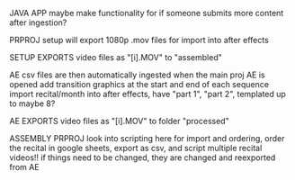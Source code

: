 JAVA APP
maybe make functionality for if someone submits more content after ingestion?


PRPROJ
setup will export 1080p .mov files for import into after effects

SETUP EXPORTS
video files as "[i].MOV" to "assembled"

AE
csv files are then automatically ingested when the main proj AE is opened
add transition graphics at the start and end of each sequence
import recital/month into after effects, have "part 1", "part 2", templated up to maybe 8?

AE EXPORTS
video files as "[i].MOV" to folder "processed"


ASSEMBLY PRPROJ
look into scripting here for import and ordering, order the recital in google sheets, export as csv, and script
multiple recital videos!!
if things need to be changed, they are changed and reexported from AE